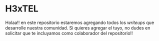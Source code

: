 # H3xTEL
Holaa!! en este repositorio estaremos agregando todos los _writeups_ que desarrolle nuestra comunidad. Si quieres agregar el tuyo, no dudes en solicitar que te incluyamos como colaborador del repositorio!!
